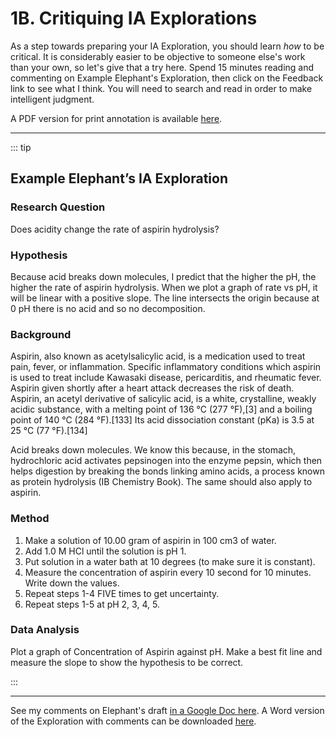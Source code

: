 # 1B. Critiquing IA Explorations

As a step towards preparing your IA Exploration, you should learn *how* to be critical.  It is considerably easier to be objective to someone else's work than your own, so let's give that a try here.  Spend 15 minutes reading and commenting on Example Elephant's Exploration, then click on the Feedback link to see what I think.  You will need to search and read in order to make intelligent judgment.

A PDF version for print annotation is available [here](/resources/IA/exploration-critique/ElephantIACritique.pdf).

----

<Foldable>

::: tip

## Example Elephant’s IA Exploration

### Research Question

Does acidity change the rate of aspirin hydrolysis?

### Hypothesis

Because acid breaks down molecules, I predict that the higher the pH, the higher the rate of aspirin hydrolysis.  When we plot a graph of rate vs pH, it will be linear with a positive slope.  The line intersects the origin because at 0 pH there is no acid and so no decomposition.

### Background
Aspirin, also known as acetylsalicylic acid, is a medication used to treat pain, fever, or inflammation. Specific inflammatory conditions which aspirin is used to treat include Kawasaki disease, pericarditis, and rheumatic fever. Aspirin given shortly after a heart attack decreases the risk of death. Aspirin, an acetyl derivative of salicylic acid, is a white, crystalline, weakly acidic substance, with a melting point of 136 °C (277 °F),[3] and a boiling point of 140 °C (284 °F).[133] Its acid dissociation constant (pKa) is 3.5 at 25 °C (77 °F).[134]

Acid breaks down molecules.  We know this because, in the stomach, hydrochloric acid activates pepsinogen into the enzyme pepsin, which then helps digestion by breaking the bonds linking amino acids, a process known as protein hydrolysis (IB Chemistry Book).  The same should also apply to aspirin.

### Method
1. Make a solution of 10.00 gram of aspirin in 100 cm3 of water.
2. Add 1.0 M HCl until the solution is pH 1.
3. Put solution in a water bath at 10 degrees (to make sure it is constant).
4. Measure the concentration of aspirin every 10 second for 10 minutes.  Write down the values.
5. Repeat steps 1-4 FIVE times to get uncertainty.
6. Repeat steps 1-5 at pH 2, 3, 4, 5.

### Data Analysis
Plot a graph of Concentration of Aspirin against pH.  Make a best fit line and measure the slope to show the hypothesis to be correct.

:::

</Foldable>

----

See my comments on Elephant's draft [in a Google Doc here](https://docs.google.com/document/d/1le_DWIsYlC3lVMYrKmwgYzQ1lCWy6hrtyn45EnsVBL8/edit?usp=sharing).  A Word version of the Exploration with comments can be downloaded [here](/resources/IA/exploration-critique/ElephantIACritique_comments.docx).
